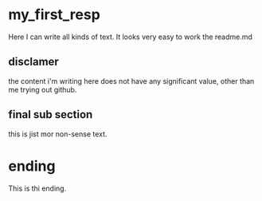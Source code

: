 # my_first_resp

Here I can write all kinds of text.
It looks very easy to work the readme.md

## disclamer

the content i'm writing here does not have any significant value, other than me trying out github.

## final sub section

this is jist mor non-sense text.

# ending

This is thi ending.
